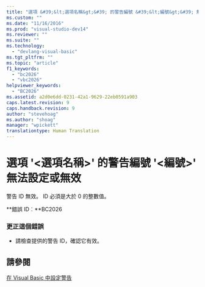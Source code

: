 ```yaml
---
title: "選項 &#39;&lt;選項名稱&gt;&#39; 的警告編號 &#39;&lt;編號&gt;&#39; 無法設定或無效 | Microsoft Docs"
ms.custom: ""
ms.date: "11/16/2016"
ms.prod: "visual-studio-dev14"
ms.reviewer: ""
ms.suite: ""
ms.technology: 
  - "devlang-visual-basic"
ms.tgt_pltfrm: ""
ms.topic: "article"
f1_keywords: 
  - "bc2026"
  - "vbc2026"
helpviewer_keywords: 
  - "BC2026"
ms.assetid: a2d0e6dd-0231-42a1-9629-22eb0591a903
caps.latest.revision: 9
caps.handback.revision: 9
author: "stevehoag"
ms.author: "shoag"
manager: "wpickett"
translationtype: Human Translation
---
```

# 選項 &#39;&lt;選項名稱&gt;&#39; 的警告編號 &#39;&lt;編號&gt;&#39; 無法設定或無效
警告 ID 無效。 ID 必須是大於 0 的整數值。  
  
 **錯誤 ID︰**BC2026  
  
### 更正這個錯誤  
  
-   請檢查提供的警告 ID，確認它有效。  
  
## 請參閱  
 [在 Visual Basic 中設定警告](/visual-studio/ide/configuring-warnings-in-visual-basic)